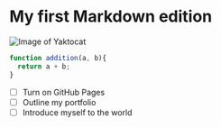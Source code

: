 # My first Markdown edition

![Image of Yaktocat](https://octodex.github.com/images/yaktocat.png)

```javascript
function addition(a, b){
  return a + b;
}
```

- [ ] Turn on GitHub Pages
- [ ] Outline my portfolio
- [ ] Introduce myself to the world
